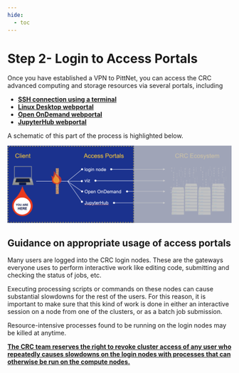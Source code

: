 ```yaml
---
hide:
  - toc
---
```


# Step 2- Login to Access Portals

Once you have established a VPN to PittNet, you can access the CRC advanced computing and storage resources via
several portals, including

* [**SSH connection using a terminal**](../../web-portals/terminal)
* [**Linux Desktop webportal**](../../web-portals/viz)
* [**Open OnDemand webportal**](../../web-portals/open-ondemand)
* [**JupyterHub webportal**](../../web-portals/jupyter-hub)

A schematic of this part of the process is highlighted below.

![GETTING-STARTED-MAP](../../_assets/img/getting-started/getting-started-step-2.png)


## Guidance on appropriate usage of access portals

Many users are logged into the CRC login nodes. These are the gateways everyone uses to perform interactive 
work like editing code, submitting and checking the status of jobs, etc.

Executing processing scripts or commands on these nodes can cause substantial slowdowns for the rest of the users. 
For this reason, it is important to make sure that this kind of work is done in either an interactive session on a node 
from one of the clusters, or as a batch job submission.

Resource-intensive processes found to be running on the login nodes may be killed at anytime.

<ins>**The CRC team reserves the right to revoke cluster access of any user who repeatedly causes slowdowns on the login 
nodes with processes that can otherwise be run on the compute nodes.**</ins>
